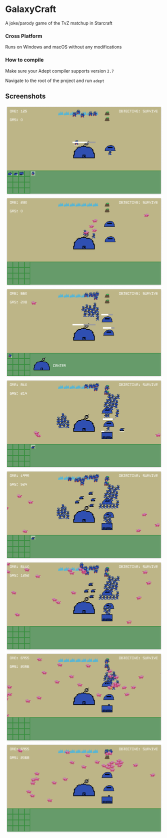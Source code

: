 # GalaxyCraft
A joke/parody game of the TvZ matchup in Starcraft


### Cross Platform
Runs on Windows and macOS without any modifications

### How to compile
Make sure your Adept compiler supports version `2.7`

Navigate to the root of the project and run `adept`

## Screenshots
![](https://raw.githubusercontent.com/IsaacShelton/GalaxyCraft/master/.github/ss1.png)
![](https://raw.githubusercontent.com/IsaacShelton/GalaxyCraft/master/.github/ss2.png)
![](https://raw.githubusercontent.com/IsaacShelton/GalaxyCraft/master/.github/ss3.png)
![](https://raw.githubusercontent.com/IsaacShelton/GalaxyCraft/master/.github/ss4.png)
![](https://raw.githubusercontent.com/IsaacShelton/GalaxyCraft/master/.github/ss5.png)
![](https://raw.githubusercontent.com/IsaacShelton/GalaxyCraft/master/.github/ss6.png)
![](https://raw.githubusercontent.com/IsaacShelton/GalaxyCraft/master/.github/ss7.png)
![](https://raw.githubusercontent.com/IsaacShelton/GalaxyCraft/master/.github/ss8.png)
